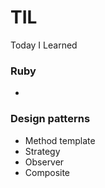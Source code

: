 # TIL   
Today I Learned   
   
### Ruby
- 
### Design patterns
- Method template
- Strategy
- Observer
- Composite
